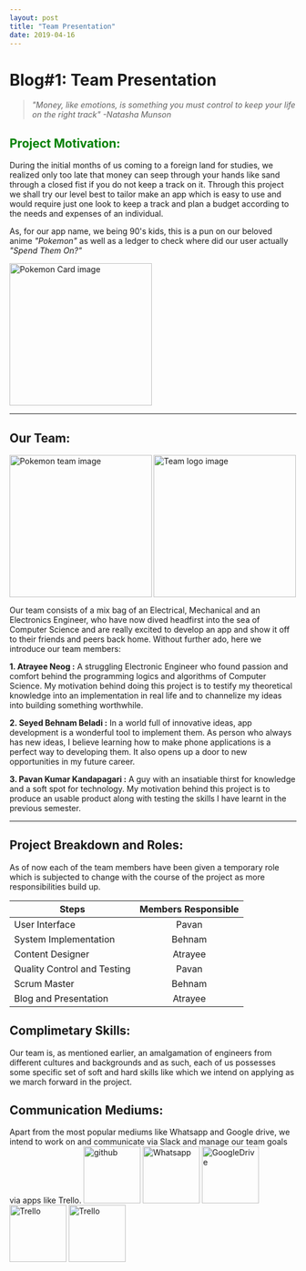 ```yaml
---
layout: post
title: "Team Presentation"
date: 2019-04-16
---
```


# **Blog#1: Team Presentation**
> *"Money, like emotions, is something you must control to keep your life on the right track"
  -Natasha Munson*


## **<span style="color:Green">Project Motivation:</span>**

During the initial months of us coming to a foreign land for studies, we realized only too late that money can seep through your hands like sand through a closed fist if you do not keep a track on it. Through this project we shall try our level best to tailor make an app which is easy to use and would require just one look to keep a track and plan a budget according to the needs and expenses of an individual.

As, for our app name, we being 90's kids, this is a pun on our beloved anime *"Pokemon"* as well as a ledger to check where did our user actually *"Spend Them On?"*


<img src="{{site.baseurl}}/images/PokeCard.jpg" alt="Pokemon Card image" width="250" align = "middle" />


***
## Our Team:
<img src="{{site.baseurl}}/images/team_pokemon.jpg" alt="Pokemon team image" width="250" align = "left" />
<img src="{{site.baseurl}}/images/Team_logo.jpg" alt="Team logo image" width="250" />




Our team consists of a mix bag of an Electrical, Mechanical and an Electronics Engineer, who have now dived headfirst into the sea of Computer Science and are  really excited to develop an app and show it off to their friends and peers back home. Without further ado, here we introduce our team members:

**1. Atrayee Neog :** A struggling Electronic Engineer who found passion and comfort behind the programming logics and algorithms of Computer Science. My motivation behind doing this project is to testify my theoretical knowledge into an implementation in real life and to channelize my ideas into building something worthwhile.

**2. Seyed Behnam Beladi :** In a world full of innovative ideas, app development is a wonderful tool to implement them. As person who always has new ideas, I believe learning how to make phone applications is a perfect way to developing them. It also opens up a door to new opportunities in my future career.

**3. Pavan Kumar Kandapagari :** A guy with an insatiable thirst for knowledge and a soft spot for technology. My motivation behind this project is to produce an usable product along with testing the skills I have learnt in the previous semester.


***
## Project Breakdown and Roles:

As of now each of the team members have been given a temporary role which is subjected to change with the course of the project as more responsibilities build up.


| Steps       | Members Responsible           |
| ------------- |:-------------:|
| User Interface     | Pavan |
| System Implementation    | Behnam      |
| Content Designer | Atrayee     |
| Quality Control and Testing     | Pavan |
| Scrum Master    | Behnam      |
| Blog and Presentation | Atrayee     |

## **Complimetary Skills:**

Our team is, as mentioned earlier, an amalgamation of engineers from different cultures and backgrounds and as such, each of us possesses some specific set of soft and hard skills like which we intend on applying as we march forward in the project.

## **Communication Mediums:**

Apart from the most popular mediums like Whatsapp and Google drive, we intend to work on and communicate via Slack and manage our team goals via apps like Trello.
<img src="{{site.baseurl}}/images/GitHub-Mark-120px-plus.png" alt="github" width="100"/>
<img src="{{site.baseurl}}/images/WhatsApp_Logo_1.png" alt="Whatsapp" width="100"/>
<img src="{{site.baseurl}}/images/Google_Drive_logo.png" alt="GoogleDrive" width="100"/>
<img src="{{site.baseurl}}/images/trello_logo.png" alt="Trello" width="100"/>
<img src="{{site.baseurl}}/images/slack-logo-icon.png" alt="Trello" width="100"/>
